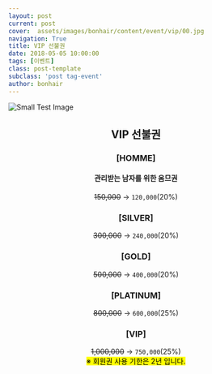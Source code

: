 ```yaml
---
layout: post
current: post
cover:  assets/images/bonhair/content/event/vip/00.jpg
navigation: True
title: VIP 선불권
date: 2018-05-05 10:00:00
tags: [이벤트]
class: post-template
subclass: 'post tag-event'
author: bonhair
---
```


<p><img src="{{ site.baseurl }}assets/images/bonhair/content/event/vip/01.jpg" alt="Small Test Image" /></p>

<center><h2 id="textlevelsemantics">VIP 선불권</h2></center>
<center><h3 id="textlevelsemantics">[HOMME]</h3></center>
<center><h4 id="textlevelsemantics">관리받는 남자를 위한 옴므권</h4></center>
<center><del>150,000</del> -> <code>120,000</code>(20%)</center>

<center><h3 id="textlevelsemantics">[SILVER]</h3></center>
<center><del>300,000</del> -> <code>240,000</code>(20%)</center>

<center><h3 id="textlevelsemantics">[GOLD]</h3></center>
<center><del>500,000</del> -> <code>400,000</code>(20%)</center>

<center><h3 id="textlevelsemantics">[PLATINUM]</h3></center>
<center><del>800,000</del> -> <code>600,000</code>(25%)</center>

<center><h3 id="textlevelsemantics">[VIP]</h3></center>
<center><del>1,000,000</del> -> <code>750,000</code>(25%)</center>

<center><mark>※ 회원권 사용 기한은 2년 입니다.</mark></center>